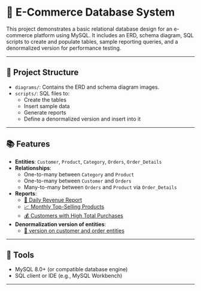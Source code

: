 # 🛒 E-Commerce Database System

This project demonstrates a basic relational database design for an e-commerce platform using MySQL. It includes an ERD, schema diagram, SQL scripts to create and populate tables, sample reporting queries, and a denormalized version for performance testing.

---

## 📌 Project Structure

- `diagrams/`: Contains the ERD and schema diagram images.
- `scripts/`: SQL files to:
  - Create the tables
  - Insert sample data
  - Generate reports
  - Define a denormalized version and insert into it

---

## 📚 Features

- **Entities**: `Customer`, `Product`, `Category`, `Orders`, `Order_Details`
- **Relationships**:
  - One-to-many between `Category` and `Product`
  - One-to-many between `Customer` and `Orders`
  - Many-to-many between `Orders` and `Product` via `Order_Details`
- **Reports**:
  - [📅 Daily Revenue Report](scripts/reports/1-daily-revenue.md)
  - [📈 Monthly Top-Selling Products](scripts/reports/2-monthly-top-products.md)
  - [💰 Customers with High Total Purchases](scripts/reports/3-high-value-customers.md)
- **Denormalization version of entities**:
  - [🔧 version on customer and order entities ](scripts/denormalized-tables/8.Customer_Order_Denormalized-Script.md)
---

## 💾 Tools

- MySQL 8.0+ (or compatible database engine)
- SQL client or IDE (e.g., MySQL Workbench)

---

